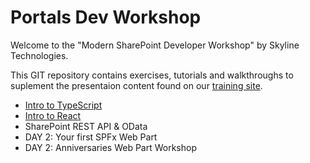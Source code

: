 # Portals Dev Workshop 
Welcome to the "Modern SharePoint Developer Workshop" by Skyline Technologies. 

This GIT repository contains exercises, tutorials and walkthroughs to suplement the presentaion content found on our [training site](https://skylinespark.sharepoint.com/sites/PortalsDevTraining).
- [Intro to TypeScript](/typescript-intro/README.md)
- [Intro to React](/react-intro/README.md)
- SharePoint REST API & OData
- DAY 2: Your first SPFx Web Part
- DAY 2: Anniversaries Web Part Workshop